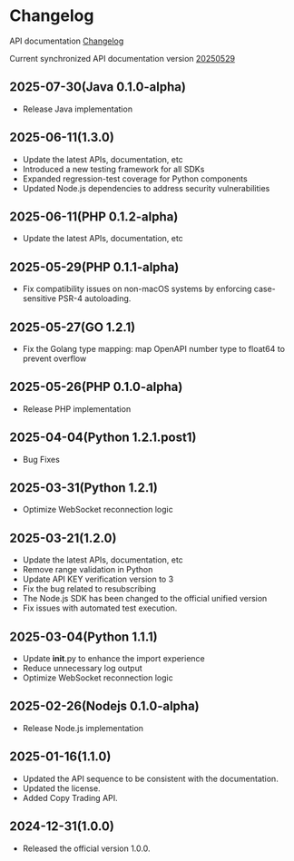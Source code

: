 # Changelog

API documentation [Changelog](https://www.kucoin.com/docs-new/change-log)

Current synchronized API documentation version [20250529](https://www.kucoin.com/docs-new/change-log#20250529)

## 2025-07-30(Java 0.1.0-alpha)
- Release Java implementation

## 2025-06-11(1.3.0)
- Update the latest APIs, documentation, etc
- Introduced a new testing framework for all SDKs
- Expanded regression-test coverage for Python components
- Updated Node.js dependencies to address security vulnerabilities

## 2025-06-11(PHP 0.1.2-alpha)
- Update the latest APIs, documentation, etc

## 2025-05-29(PHP 0.1.1-alpha)
- Fix compatibility issues on non-macOS systems by enforcing case-sensitive PSR-4 autoloading.

## 2025-05-27(GO 1.2.1)
- Fix the Golang type mapping: map OpenAPI number type to float64 to prevent overflow

## 2025-05-26(PHP 0.1.0-alpha)
- Release PHP implementation

## 2025-04-04(Python 1.2.1.post1)
- Bug Fixes

## 2025-03-31(Python 1.2.1)
- Optimize WebSocket reconnection logic

## 2025-03-21(1.2.0)
- Update the latest APIs, documentation, etc
- Remove range validation in Python
- Update API KEY verification version to 3
- Fix the bug related to resubscribing
- The Node.js SDK has been changed to the official unified version
- Fix issues with automated test execution.

## 2025-03-04(Python 1.1.1)
- Update __init__.py to enhance the import experience
- Reduce unnecessary log output
- Optimize WebSocket reconnection logic

## 2025-02-26(Nodejs 0.1.0-alpha)
- Release Node.js implementation

## 2025-01-16(1.1.0)
- Updated the API sequence to be consistent with the documentation.
- Updated the license.
- Added Copy Trading API.

## 2024-12-31(1.0.0)

- Released the official version 1.0.0.
